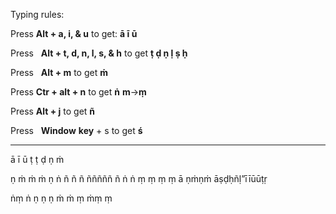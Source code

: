 Typing rules:

Press **Alt + a, i, & u** to get: **ā ī ū**

Press   **Alt + t, d, n, l, s, & h** to get **ṭ ḍ ṇ ḷ ṣ ḥ**

Press   **Alt + m** to get **ṁ**

Press **Ctr + alt + n** to get **ṅ**  **m**->**ṃ**

Press **Alt + j** to get **ñ**

Press   **Window** **key** + s to get **ś** 

---
ā ī ū ṭ ṭ ḍ ṇ ṁ

ṇ ṁ ṁ ṁ ṇ ṅ ñ ñ ñ ñññññ ñ ṅ ṅ ṃ ṃ ṃ ṃ 
ā ṇṁṇṁ āṣḍḥñḷ”īīūūṭṛ 

ṅṃ ṅ ṇ ṇ ṇ ṁ ṁ ṃ ṁṃ ṃ 